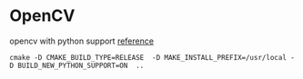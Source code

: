 OpenCV
===================

opencv with python support [reference](http://stackoverflow.com/questions/18729495/installing-opencv-with-python-module-on-centos-goes-wrong)

```
cmake -D CMAKE_BUILD_TYPE=RELEASE  -D MAKE_INSTALL_PREFIX=/usr/local -D BUILD_NEW_PYTHON_SUPPORT=ON  ..
```